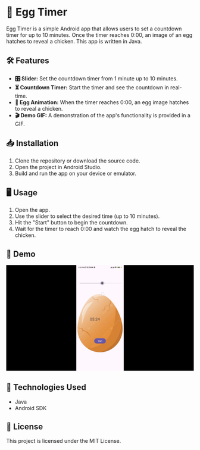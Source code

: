 # 🐣 Egg Timer

Egg Timer is a simple Android app that allows users to set a countdown timer for up to 10 minutes. Once the timer reaches 0:00, an image of an egg hatches to reveal a chicken. This app is written in Java.

## 🛠️ Features

- **🎛️ Slider:** Set the countdown timer from 1 minute up to 10 minutes.
- **⏳ Countdown Timer:** Start the timer and see the countdown in real-time.
- **🐣 Egg Animation:** When the timer reaches 0:00, an egg image hatches to reveal a chicken.
- **🎬 Demo GIF:** A demonstration of the app's functionality is provided in a GIF.

## 📥 Installation

1. Clone the repository or download the source code.
2. Open the project in Android Studio.
3. Build and run the app on your device or emulator.

## 🖥️ Usage

1. Open the app.
2. Use the slider to select the desired time (up to 10 minutes).
3. Hit the "Start" button to begin the countdown.
4. Wait for the timer to reach 0:00 and watch the egg hatch to reveal the chicken.

## 🎥 Demo

![Demo GIF](demo.gif)

## 🔧 Technologies Used

- Java
- Android SDK

## 📝 License

This project is licensed under the MIT License.
